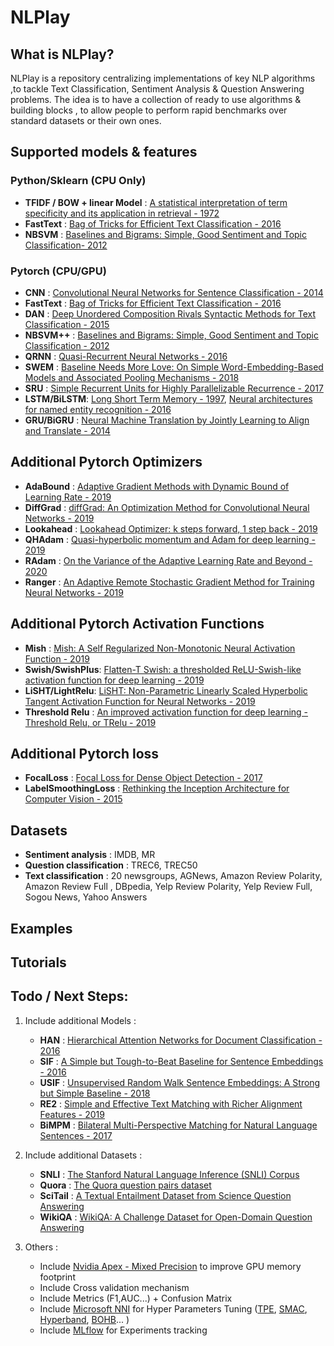 # NLPlay

## What is NLPlay?
NLPlay is a repository centralizing implementations of key NLP algorithms ,to tackle Text Classification, Sentiment Analysis & Question Answering problems.
The idea is to have a collection of ready to use algorithms & building blocks , to allow people to perform rapid benchmarks over standard datasets or their own ones.  

## Supported models & features

### Python/Sklearn (CPU Only)
-  **TFIDF / BOW + linear Model** : [A statistical interpretation of term specificity and its application in retrieval - 1972](http://citeseerx.ist.psu.edu/viewdoc/download?doi=10.1.1.115.8343&rep=rep1&type=pdf)
-  **FastText**   : [Bag of Tricks for Efficient Text Classification - 2016](https://arxiv.org/abs/1607.01759)
-  **NBSVM**      : [Baselines and Bigrams: Simple, Good Sentiment and Topic Classification- 2012](https://www.aclweb.org/anthology/P12-2018.pdf)

### Pytorch (CPU/GPU)
-  **CNN**        : [Convolutional Neural Networks for Sentence Classification - 2014](https://arxiv.org/abs/1607.01759)
-  **FastText**   : [Bag of Tricks for Efficient Text Classification - 2016](https://arxiv.org/abs/1607.01759)
-  **DAN**        : [Deep Unordered Composition Rivals Syntactic Methods for Text Classification - 2015](https://arxiv.org/abs/1607.01759)
-  **NBSVM++**    : [Baselines and Bigrams: Simple, Good Sentiment and Topic Classification - 2012](https://www.aclweb.org/anthology/P12-2018.pdf)
-  **QRNN**       : [Quasi-Recurrent Neural Networks - 2016](https://arxiv.org/pdf/1611.01576)
-  **SWEM**       : [Baseline Needs More Love: On Simple Word-Embedding-Based Models and Associated Pooling Mechanisms - 2018](https://arxiv.org/pdf/1805.09843.pdf)
-  **SRU**        : [Simple Recurrent Units for Highly Parallelizable Recurrence - 2017](https://arxiv.org/pdf/1709.02755.pdf)
-  **LSTM/BiLSTM**: [Long Short Term Memory - 1997](https://www.bioinf.jku.at/publications/older/2604.pdf),
                    [Neural architectures for named entity recognition - 2016](https://arxiv.org/pdf/1603.01360.pdf)
-  **GRU/BiGRU**  : [Neural Machine Translation by Jointly Learning to Align and Translate - 2014](https://arxiv.org/pdf/1409.0473)

## Additional Pytorch Optimizers
-  **AdaBound**  : [Adaptive Gradient Methods with Dynamic Bound of Learning Rate - 2019](https://arxiv.org/pdf/1902.09843)
-  **DiffGrad**  : [diffGrad: An Optimization Method for Convolutional Neural Networks - 2019](https://arxiv.org/pdf/1909.11015)
-  **Lookahead** : [Lookahead Optimizer: k steps forward, 1 step back - 2019](https://arxiv.org/pdf/1907.08610)
-  **QHAdam**    : [Quasi-hyperbolic momentum and Adam for deep learning - 2019](https://arxiv.org/pdf/1810.06801.pdf)
-  **RAdam**     : [On the Variance of the Adaptive Learning Rate and Beyond - 2020](https://arxiv.org/pdf/1908.03265)
-  **Ranger**    : [An Adaptive Remote Stochastic Gradient Method for Training Neural Networks - 2019](https://arxiv.org/pdf/1905.01422)
## Additional Pytorch Activation Functions
-  **Mish**           : [Mish: A Self Regularized Non-Monotonic Neural Activation Function - 2019](https://arxiv.org/pdf/1908.08681)
-  **Swish/SwishPlus**: [Flatten-T Swish: a thresholded ReLU-Swish-like activation function for deep learning - 2019](https://arxiv.org/ftp/arxiv/papers/1812/1812.06247.pdf)
-  **LiSHT/LightRelu**: [LiSHT: Non-Parametric Linearly Scaled Hyperbolic Tangent Activation Function for Neural Networks - 2019](https://arxiv.org/abs/1901.05894)
-  **Threshold Relu** : [An improved activation function for deep learning - Threshold Relu, or TRelu - 2019](https://github.com/lessw2020/TRelu)
## Additional Pytorch loss
-  **FocalLoss**          : [Focal Loss for Dense Object Detection - 2017](https://arxiv.org/pdf/1708.02002)
-  **LabelSmoothingLoss** : [Rethinking the Inception Architecture for Computer Vision - 2015](https://arxiv.org/pdf/1512.00567.pdf)
## Datasets
-  **Sentiment analysis**      : IMDB, MR
-  **Question classification** : TREC6, TREC50
-  **Text classification**     : 20 newsgroups, AGNews, Amazon Review Polarity, Amazon Review Full , DBpedia, Yelp Review Polarity, Yelp Review Full, Sogou News, Yahoo Answers 

## Examples

## Tutorials

## Todo / Next Steps:
1. Include additional Models :
    -  **HAN**   : [Hierarchical Attention Networks for Document Classification - 2016](https://www.aclweb.org/anthology/N16-1174.pdf)
    -  **SIF**   : [A Simple but Tough-to-Beat Baseline for Sentence Embeddings - 2016](https://openreview.net/forum?id=SyK00v5xx)
    -  **USIF**  : [Unsupervised Random Walk Sentence Embeddings: A Strong but Simple Baseline - 2018](https://www.aclweb.org/anthology/W18-3012.pdf)
    -  **RE2**   : [Simple and Effective Text Matching with Richer Alignment Features - 2019](https://arxiv.org/pdf/1908.00300)
    -  **BiMPM** : [Bilateral Multi-Perspective Matching for Natural Language Sentences - 2017](https://arxiv.org/pdf/1702.03814)

2. Include additional Datasets :
    -  **SNLI**    : [The Stanford Natural Language Inference (SNLI) Corpus](https://nlp.stanford.edu/projects/snli/)
    -  **Quora**   : [The Quora question pairs dataset](https://www.kaggle.com/c/quora-question-pairs)
    -  **SciTail** : [A Textual Entailment Dataset from Science Question Answering](https://allenai.org/data/scitail)
    -  **WikiQA**  : [WikiQA: A Challenge Dataset for Open-Domain Question Answering](https://www.microsoft.com/en-us/research/wp-content/uploads/2016/02/YangYihMeek_EMNLP-15_WikiQA.pdf)

3. Others :
    -  Include [Nvidia Apex - Mixed Precision](https://github.com/NVIDIA/apex) to improve GPU memory footprint
    -  Include Cross validation mechanism
    -  Include Metrics (F1,AUC...) + Confusion Matrix
    -  Include [Microsoft NNI](https://github.com/microsoft/nni) for Hyper Parameters Tuning ([TPE](https://papers.nips.cc/paper/4443-algorithms-for-hyper-parameter-optimization.pdf),
     [SMAC](https://www.cs.ubc.ca/~hutter/papers/10-TR-SMAC.pdf), [Hyperband](https://arxiv.org/pdf/1603.06560.pdf), [BOHB](https://www.automl.org/blog_bohb/)... )
    -  Include [MLflow](https://www.mlflow.org/docs/latest/index.html#) for Experiments tracking
